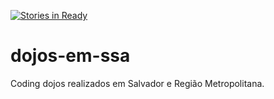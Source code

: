 [![Stories in Ready](https://badge.waffle.io/Dojo-Bahia/dojos-em-ssa.png?label=ready&title=Ready)](http://waffle.io/Dojo-Bahia/dojos-em-ssa)

# dojos-em-ssa

Coding dojos realizados em Salvador e Região Metropolitana.


